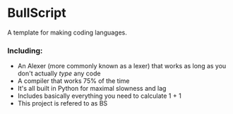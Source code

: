 # BullScript
A template for making coding languages.
### Including:
- An Alexer (more commonly known as a lexer) that works as long as you don't actually *type* any code
- A compiler that works 75% of the time
- It's all built in Python for maximal slowness and lag
- Includes basically everything you need to calculate 1 + 1
- This project is refered to as BS
